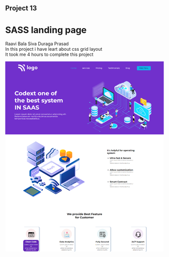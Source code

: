 ## Project 13
# SASS landing page

Raavi Bala Siva Duraga Prasad <br>
In this project i have leart about css grid layout <br>
It took me 4 hours to complete this project <br>

![image](./SAAS%20Landing%20Page.png)
